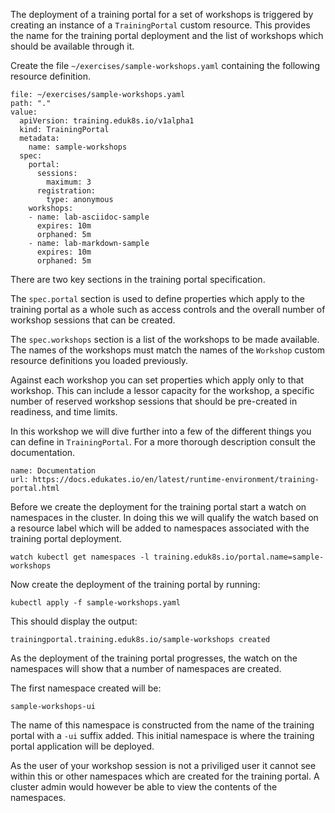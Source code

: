 The deployment of a training portal for a set of workshops is triggered by creating an instance of a `TrainingPortal` custom resource. This provides the name for the training portal deployment and the list of workshops which should be available through it.

Create the file `~/exercises/sample-workshops.yaml` containing the following resource definition.

```editor:insert-value-into-yaml
file: ~/exercises/sample-workshops.yaml
path: "."
value:
  apiVersion: training.eduk8s.io/v1alpha1
  kind: TrainingPortal
  metadata:
    name: sample-workshops
  spec:
    portal:
      sessions:
        maximum: 3
      registration:
        type: anonymous
    workshops:
    - name: lab-asciidoc-sample
      expires: 10m
      orphaned: 5m
    - name: lab-markdown-sample
      expires: 10m
      orphaned: 5m
```

There are two key sections in the training portal specification.

The `spec.portal` section is used to define properties which apply to the training portal as a whole such as access controls and the overall number of workshop sessions that can be created.

The `spec.workshops` section is a list of the workshops to be made available. The names of the workshops must match the names of the `Workshop` custom resource definitions you loaded previously.

Against each workshop you can set properties which apply only to that workshop. This can include a lessor capacity for the workshop, a specific number of reserved workshop sessions that should be pre-created in readiness, and time limits.

In this workshop we will dive further into a few of the different things you can define in `TrainingPortal`. For a more thorough description consult the documentation.

```dashboard:reload-dashboard
name: Documentation
url: https://docs.edukates.io/en/latest/runtime-environment/training-portal.html
```

Before we create the deployment for the training portal start a watch on namespaces in the cluster. In doing this we will qualify the watch based on a resource label which will be added to namespaces associated with the training portal deployment.

```execute-2
watch kubectl get namespaces -l training.eduk8s.io/portal.name=sample-workshops
```

Now create the deployment of the training portal by running:

```execute
kubectl apply -f sample-workshops.yaml
```

This should display the output:

```
trainingportal.training.eduk8s.io/sample-workshops created
```

As the deployment of the training portal progresses, the watch on the namespaces will show that a number of namespaces are created.

The first namespace created will be:

```
sample-workshops-ui
```

The name of this namespace is constructed from the name of the training portal with a `-ui` suffix added. This initial namespace is where the training portal application will be deployed.

As the user of your workshop session is not a priviliged user it cannot see within this or other namespaces which are created for the training portal. A cluster admin would however be able to view the contents of the namespaces.

